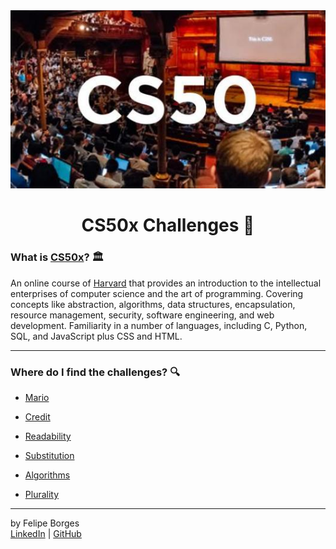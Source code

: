 <div align="center">
	<a href="https://online-learning.harvard.edu/course/cs50-introduction-computer-science?delta=0" target="_blank">
		<img src="/.github/cs50img.jpg" alt="cs50"/>
	</a>
</div>

<div align="center">
	<h1>CS50x Challenges 💾</h1>
</div>

### What is <a href="https://online-learning.harvard.edu/course/cs50-introduction-computer-science?delta=0" target="_blank">CS50x</a>? 🏛️
An online course of [Harvard](https://online-learning.harvard.edu/) that provides an introduction to the intellectual enterprises of computer science and the art of programming. Covering concepts like abstraction, algorithms, data structures, encapsulation, resource management, security, software engineering, and web development. Familiarity in a number of languages, including C, Python, SQL, and JavaScript plus CSS and HTML.
<hr>

### Where do I find the challenges? 🔍
- [Mario](/mario)

- [Credit](/credit)

- [Readability](/readability)

- [Substitution](/substitution)

- [Algorithms](/algorithms)

- [Plurality](/plurality)
<hr>

by Felipe Borges<br>
[LinkedIn](https://www.linkedin.com/in/felipejsborges) | [GitHub](https://github.com/felipejsborges)
